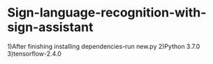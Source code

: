 ﻿# Sign-language-recognition-with-sign-assistant
1)After finishing installing dependencies-run new.py
2)Python 3.7.0
3)tensorflow-2.4.0
